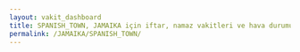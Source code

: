 ```yaml
---
layout: vakit_dashboard
title: SPANISH_TOWN, JAMAIKA için iftar, namaz vakitleri ve hava durumu - ilçe/eyalet seç
permalink: /JAMAIKA/SPANISH_TOWN/
---
```


<script type="text/javascript">
  var GLOBAL_COUNTRY = 'JAMAIKA';
  var GLOBAL_CITY = 'SPANISH_TOWN';
  var GLOBAL_STATE = '';
  var lat = 72;
  var lon = 21;
</script>
